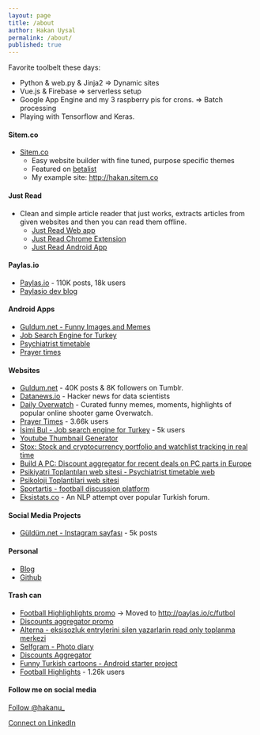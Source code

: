 ```yaml
---
layout: page
title: /about
author: Hakan Uysal
permalink: /about/
published: true
---
```

Favorite toolbelt these days:

* Python & web.py & Jinja2 => Dynamic sites
* Vue.js & Firebase => serverless setup
* Google App Engine and my 3 raspberry pis for crons. => Batch processing
* Playing with Tensorflow and Keras.

#### Sitem.co

* [Sitem.co](https://sitem.co)
	* Easy website builder with fine tuned, purpose specific themes
	* Featured on [betalist](http://betalist.com/startups/sitemco)
    * My example site: <http://hakan.sitem.co>
    
#### Just Read

* Clean and simple article reader that just works, extracts articles from given websites and then you can read them offline.
	* [Just Read Web app](http://justreadapp.com)
    * [Just Read Chrome Extension](https://chrome.google.com/webstore/detail/just-read/gjadajkmpgdblfochjcfpkhnnkicfapl)
    * [Just Read Android App](https://play.google.com/store/apps/details?id=com.justreadapp.app)

#### Paylas.io

* [Paylas.io](http://paylas.io) - 110K posts, 18k users
* [Paylasio dev blog](http://hakanu.github.io/paylasio/)

#### Android Apps

* [Guldum.net - Funny Images and Memes](https://play.google.com/store/apps/details?id=net.guldum.caps)
* [Job Search Engine for Turkey](https://play.google.com/store/apps/details?id=co.hakanu.jobfinder)
* [Psychiatrist timetable](https://play.google.com/store/apps/details?id=haku.io.psi_meeting)
* [Prayer times](https://play.google.com/store/apps/details?id=io.haku.iftarvakitleri&hl=tr)

#### Websites

* [Guldum.net](http://guldum.net) - 40K posts & 8K followers on Tumblr.
* [Datanews.io](http://datanews.io) - Hacker news for data scientists
* [Daily Overwatch](http://dailyow.xyz) - Curated funny memes, moments, highlights of popular online shooter game Overwatch.
* [Prayer Times](http://iftarvakitleri.org) - 3.66k users
* [İşimi Bul - Job search engine for Turkey](http://isimibul.co) - 5k users
* [Youtube Thumbnail Generator](http://vidimg.net)
* [Stox: Stock and cryptocurrency portfolio and watchlist tracking in real time](http://stox.club)
* [Build A PC: Discount aggregator for recent deals on PC parts in Europe](http://buildapc.club)
* [Psikiyatri Toplantıları web sitesi - Psychiatrist timetable web](http://psikiyatritoplantilari.com)
* [Psikoloji Toplantilari web sitesi](http://psikoegitim.net)
* [Sportartis - football discussion platform](http://paylas.io/c/futbol)
* [Eksistats.co](http://eksistats.co) - An NLP attempt over popular Turkish forum. 

#### Social Media Projects

* [Güldüm.net - Instagram sayfası](https://instagram.com/guldum_net) - 5k posts

#### Personal

* [Blog](http://hakanu.net)
* [Github](http://github.com/hakanu)

#### Trash can

* [Football Highlighlights promo](http://footballhighlightswatch.com) -> Moved to http://paylas.io/c/futbol
* [Discounts aggregator promo](http://kampanyalar.me)
* [Alterna - eksisozluk entrylerini silen yazarlarin read only toplanma merkezi](http://alterna.xyz)
* [Selfgram - Photo diary](https://play.google.com/store/apps/details?id=net.selfgram.selfgram&hl=en)
* [Discounts Aggregator](https://play.google.com/store/apps/details?id=io.haku.discounts)
* [Funny Turkish cartoons - Android starter project](https://play.google.com/store/apps/details?id=co.hakanu.karikaturcu2)
* [Football Highlights](https://play.google.com/store/apps/details?id=io.haku.fb_goals) - 1.26k users

#### Follow me on social media

<p><a href="https://twitter.com/hakanu_" class="twitter-follow-button" data-show-count="false" data-size="large">Follow @hakanu_</a></p>
<p><a href="https://ie.linkedin.com/in/hakanu" target="_blank">Connect on LinkedIn</a></p>
